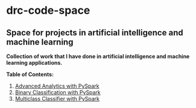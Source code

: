 # drc-code-space
## Space for projects in artificial intelligence and machine learning

**Collection of work that I have done in artificial intelligence and machine learning applications.**

**Table of Contents:**

1. <a href="https://github.com/dave2k77/drc-code-space/blob/main/PySparkBinaryClassification.py">Advanced Analytics with PySpark</a>
2. <a href="">Binary Classification with PySpark</a>
3. <a href="https://github.com/dave2k77/drc-code-space/blob/main/PySparkMulticlassClassification.py">Multiclass Classifier with PySpark</a>
